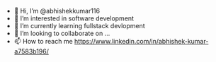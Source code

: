- 👋 Hi, I’m @abhishekkumar116
- 👀 I’m interested in software development
- 🌱 I’m currently learning fullstack devlopment
- 💞️ I’m looking to collaborate on ...
- 📫 How to reach me https://www.linkedin.com/in/abhishek-kumar-a7583b196/

<!---
abhishekkumar116/abhishekkumar116 is a ✨ special ✨ repository because its `README.md` (this file) appears on your GitHub profile.
You can click the Preview link to take a look at your changes.
--->

